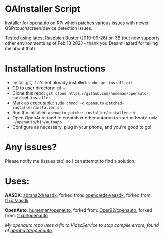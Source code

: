 # OAInstaller Script
Installer for openauto on RPi which patches various issues with newer GSP/touchscreen/device detection issues.

Tested using latest Raspbian Buster (2019-09-26) on 3B (but now supports other environments as of Feb 13 2020 - thank you DreamHazard for telling me about that)

# Installation Instructions
* Install git, if it's not already installed: `sudo apt install git`
* CD to user directory: `cd ~`
* Clone this repo: `git clone https://github.com/humeman/openauto-patched-installer`
* Mark as executable: `sudo chmod +x openauto-patched-installer/installer.sh`
* Run the installer: `openauto-patched-installer/installer.sh`
* Open OpenAuto (add to crontab or other autorun to start at boot): `sudo ~/openauto/bin/autoapp`
* Configure as necessary, plug in your phone, and you're good to go!

# Any issues?
Please notify me (issues tab) so I can attempt to find a solution.

# Uses:
**AASDK**: [abraha2d/aasdk](https://github.com/abraha2d/aasdk), forked from: [opencardev/aasdk](https://github.com/opencardev/aasdk), forked from: [f1xpl/aasdk](https://github.com/f1xpl/aasdk)

**OpenAuto**: [humeman/openauto](https://github.com/humeman/openauto), forked from: [Oper92/openauto](https://github.com/Oper92/openauto), forked from: [f1xpl/openauto](https://github.com/f1xpl/openauto)

*My openauto repo uses a fix to VideoService to stop compile errors, found at [abraha2d/openauto](https://github.com/abraha2d/openauto)*
